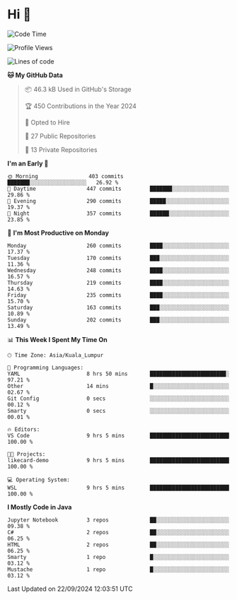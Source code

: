 <h1>Hi 👋</h1>

<!--START_SECTION:waka-->
![Code Time](http://img.shields.io/badge/Code%20Time-731%20hrs%2018%20mins-blue)

![Profile Views](http://img.shields.io/badge/Profile%20Views-0-blue)

![Lines of code](https://img.shields.io/badge/From%20Hello%20World%20I%27ve%20Written-1.2%20million%20lines%20of%20code-blue)

**🐱 My GitHub Data** 

> 📦 46.3 kB Used in GitHub's Storage 
 > 
> 🏆 450 Contributions in the Year 2024
 > 
> 💼 Opted to Hire
 > 
> 📜 27 Public Repositories 
 > 
> 🔑 13 Private Repositories 
 > 
**I'm an Early 🐤** 

```text
🌞 Morning                403 commits         ███████░░░░░░░░░░░░░░░░░░   26.92 % 
🌆 Daytime                447 commits         ███████░░░░░░░░░░░░░░░░░░   29.86 % 
🌃 Evening                290 commits         █████░░░░░░░░░░░░░░░░░░░░   19.37 % 
🌙 Night                  357 commits         ██████░░░░░░░░░░░░░░░░░░░   23.85 % 
```
📅 **I'm Most Productive on Monday** 

```text
Monday                   260 commits         ████░░░░░░░░░░░░░░░░░░░░░   17.37 % 
Tuesday                  170 commits         ███░░░░░░░░░░░░░░░░░░░░░░   11.36 % 
Wednesday                248 commits         ████░░░░░░░░░░░░░░░░░░░░░   16.57 % 
Thursday                 219 commits         ████░░░░░░░░░░░░░░░░░░░░░   14.63 % 
Friday                   235 commits         ████░░░░░░░░░░░░░░░░░░░░░   15.70 % 
Saturday                 163 commits         ███░░░░░░░░░░░░░░░░░░░░░░   10.89 % 
Sunday                   202 commits         ███░░░░░░░░░░░░░░░░░░░░░░   13.49 % 
```


📊 **This Week I Spent My Time On** 

```text
🕑︎ Time Zone: Asia/Kuala_Lumpur

💬 Programming Languages: 
YAML                     8 hrs 50 mins       ████████████████████████░   97.21 % 
Other                    14 mins             █░░░░░░░░░░░░░░░░░░░░░░░░   02.67 % 
Git Config               0 secs              ░░░░░░░░░░░░░░░░░░░░░░░░░   00.12 % 
Smarty                   0 secs              ░░░░░░░░░░░░░░░░░░░░░░░░░   00.01 % 

🔥 Editors: 
VS Code                  9 hrs 5 mins        █████████████████████████   100.00 % 

🐱‍💻 Projects: 
likecard-demo            9 hrs 5 mins        █████████████████████████   100.00 % 

💻 Operating System: 
WSL                      9 hrs 5 mins        █████████████████████████   100.00 % 
```

**I Mostly Code in Java** 

```text
Jupyter Notebook         3 repos             ██░░░░░░░░░░░░░░░░░░░░░░░   09.38 % 
C#                       2 repos             ██░░░░░░░░░░░░░░░░░░░░░░░   06.25 % 
HTML                     2 repos             ██░░░░░░░░░░░░░░░░░░░░░░░   06.25 % 
Smarty                   1 repo              █░░░░░░░░░░░░░░░░░░░░░░░░   03.12 % 
Mustache                 1 repo              █░░░░░░░░░░░░░░░░░░░░░░░░   03.12 % 
```




 Last Updated on 22/09/2024 12:03:51 UTC
<!--END_SECTION:waka-->
